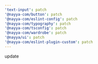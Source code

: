 ```yaml
---
'text-input': patch
'@nayya-com/button': patch
'@nayya-com/eslint-config': patch
'@nayya-com/typography': patch
'@nayya-com/tsconfig': patch
'@nayya-com/wardrobe': patch
'@nayya/ui': patch
'@nayya-com/eslint-plugin-custom': patch
---
```


update
